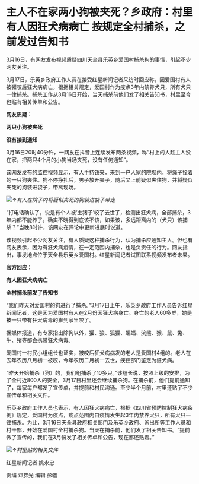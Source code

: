 # 主人不在家两小狗被夹死？乡政府：村里有人因狂犬病病亡 按规定全村捕杀，之前发过告知书

3月16日，有网友发布视频质疑四川天全县乐英乡爱国村捕杀狗的事情，引起不少网友关注。

3月17日，乐英乡政府工作人员在接受红星新闻记者采访时回应称，因爱国村有人被獾咬后狂犬病病亡，根据相关规定，爱国村作为疫点3年内禁养犬只，所有犬只一律捕杀。捕杀工作从3月16日开始，当天捕杀前他们发了相关告知书，村里至今也贴有相关传单和公告。

**网友质疑：**

**两只小狗被夹死**

**没有接到通知**

3月16日20时40分许，一网友在抖音上连续发布两条视频，称“村上的人趁主人没在家，把两只4个月的小狗当场夹死，没有任何通知”。

该网友发布的监控视频显示，有人手持铁夹，来到一户人家的院坝内，将绳子拴着的一只狗夹住。狗不停挣扎后，男子放开夹子，随后又上前疑似夹住狗，并将疑似夹死的狗装进袋子，带离现场。

![](https://inews.gtimg.com/om_bt/O2nnY9HvZZBvw5-cy_6wTs9OV5BBAZx86o8OQJXLPvjQwAA/1000)_↑有人在院子内将疑似夹死的狗装进袋子带走_

“打电话确认了，说是有个人被‘土猪子’咬了去世了，检测出狂犬病，全部捕杀，3年内都不能养了。确实不晓得到底该不该，如果该，多远距离内的（犬只）该捕杀？”当晚8时许，该网友在评论中更新进展时说道。

该视频引起不少网友关注，有人质疑这种捕杀行为，认为捕杀应通知主人。但也有网友表示，因为有狂犬病疫情，在一定范围内捕杀，也是负责任的行为。网友指出，事发地点位于天全县乐英乡爱国村。红星新闻记者试图联系视频发布者未果。

**官方回应：**

**有人因狂犬病病亡**

**全村捕杀前发了告知书**

“我们昨天对爱国村的狗进行了捕杀。”3月17日上午，乐英乡政府工作人员告诉红星新闻记者，这是因为爱国村有人在2月份因狂犬病身亡。身亡的老人60多岁，她是被一只带有狂犬病毒的獾到家里咬了。

据媒体报道，有专家指出除狗以外，獾、狼、狐狸、蝙蝠、浣熊、猴、鼠、兔、牛、猪等都会携带狂犬病毒。

爱国村一村民小组组长也证实，被咬后狂犬病病发的老人是爱国村4组的。老人在去年农历八月初一被咬，今年农历二月初一去世，疾控部门鉴定为狂犬病。

“昨天开始捕杀（狗）的，我们组捕杀了10多只。”该组长说，按照上级的安排，为了全村近800人的安全，3月17日村里还会继续捕杀狗。在捕杀前，他们提前通知了，每家每户都发了宣传单，并提前和村民沟通。至少半个月前，村里还贴了不少宣传单和相关文件。

乐英乡政府工作人员也表示，有人因狂犬病病亡，根据《四川省预防控制狂犬病条例》规定，爱国村为疫点，疫点范围内自疫情发生起3年内禁养犬只，所有犬只一律捕杀。为此，3月16日天全县政府相关部门及乐英乡政府、派出所等工作人员和村干部，开始在爱国村全村捕杀狗。当天在捕杀前，他们发了相关告知书。“提前做了宣传的，我们在3月份发了相关传单和公告，现在都还贴着。”

![](https://inews.gtimg.com/om_bt/OyeX5K_g8guRYGMHxli29oHnvBXCQSys2AiYqvLMl7fzIAA/1000)_↑村里贴的相关文件_

红星新闻记者 姚永忠

责编 邓旆光 编辑 彭疆

